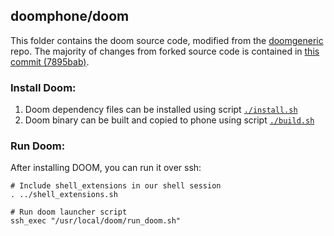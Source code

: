 ## doomphone/doom
This folder contains the doom source code, modified from the [doomgeneric](https://github.com/ozkl/doomgeneric/tree/2d9b24f07c78c36becf41d89db30fa99863463e5) repo. The majority of changes from forked source code is contained in [this commit (7895bab)](https://github.com/NeilBostian/DoomPhone/commit/7895babeaadb02c95b00f872c7e034bfc84dd20e).

### Install Doom:
1. Doom dependency files can be installed using script [`./install.sh`](./install.sh)
2. Doom binary can be built and copied to phone using script [`./build.sh`](./build.sh)

### Run Doom:
After installing DOOM, you can run it over ssh:

    # Include shell_extensions in our shell session
    . ../shell_extensions.sh

    # Run doom launcher script
    ssh_exec "/usr/local/doom/run_doom.sh"
